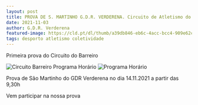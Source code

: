 ```yaml
---
layout: post
title: PROVA DE S. MARTINHO G.D.R. VERDERENA. Circuito de Atletismo do Barreiro 2021-22
date: 2021-11-03
author: G.D.R. Verderena
featured-image: https://cld.pt/dl/thumb/a39db846-eb6c-4acc-bcc4-909e62cb57f8/cartaz_Circuito_Atletismo_1prova_2021_2022.jpg?size=xl&crop=false&format=jpeg
tags: desporto atletismo coletividade
---
```


Primeira prova do Circuito do Barreiro

![Circuito Barreiro](https://cld.pt/dl/thumb/a39db846-eb6c-4acc-bcc4-909e62cb57f8/cartaz_Circuito_Atletismo_1prova_2021_2022.jpg?size=xl&crop=false&format=jpeg)
Programa Horário
![Programa Horário](https://meocloud.pt/link/576e9ce3-261c-4961-8687-230666921cf1/Adenda%20e%20Hor%C3%A1rio%20Prova%20de%20S.%20Martinho%20G.%20D.%20R.%20Verderena%202020.21%5BFinal%5D.pdf/#:~:text=https%3A//meocloud.pt/link/576e9ce3-261c-4961-8687-230666921cf1/Adenda%2520e%2520Hor%25C3%25A1rio%2520Prova%2520de%2520S.%2520Martinho%2520G.%2520D.%2520R.%2520Verderena%25202020.21%255BFinal%255D.pdf/)
  
<p>Prova de São Martinho do GDR Verderena no dia 14.11.2021 a partir das 9,30h
<p>Vem participar na nossa prova
